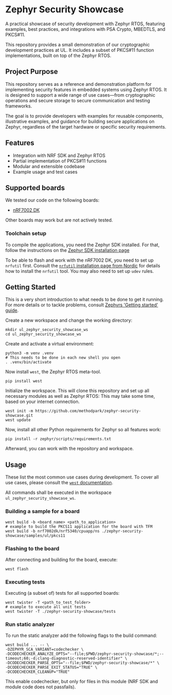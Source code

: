 # Zephyr Security Showcase

A practical showcase of security development with Zephyr RTOS, featuring examples, best practices,
and integrations with PSA Crypto, MBEDTLS, and PKCS#11.

This repository provides a small demonstration of our cryptographic development practices at UL.
It includes a subset of PKCS#11 function implementations, built on top of the Zephyr RTOS.

## Project Purpose

This repository serves as a reference and demonstration platform for implementing security features in
embedded systems using Zephyr RTOS. It is designed to support a wide range of use cases—from cryptographic
operations and secure storage to secure communication and testing frameworks.

The goal is to provide developers with examples for reusable components, illustrative examples, and guidance for
building secure applications on Zephyr, regardless of the target hardware or specific security requirements.

## Features

- Integration with NRF SDK and Zephyr RTOS
- Partial implementation of PKCS#11 functions
- Modular and extensible codebase
- Example usage and test cases

## Supported boards

We tested our code on the following boards:

- [nRF7002 DK](https://www.nordicsemi.com/Products/Development-hardware/nRF7002-DK)

Other boards may work but are not actively tested.

### Toolchain setup

To compile the applications, you need the Zephyr SDK installed. For that,
follow the instructions on the [Zephyr SDK installation page](https://docs.zephyrproject.org/latest/develop/toolchains/zephyr_sdk.html)

To be able to flash and work with the nRF7002 DK, you need to set up `nrfutil` first.
Consult the [
`nrfutil` installation page from Nordic](https://docs.nordicsemi.com/bundle/nrfutil/page/guides/installing.html)
for details how to install the `nrfutil` tool.
You may also need to set up `udev` rules.

## Getting Started

This is a very short introduction to what needs to be done to get it running. For more details
or to tackle problems, consult
[Zephyrs 'Getting started' guide](https://docs.zephyrproject.org/latest/develop/getting_started/index.html).

Create a new workspace and change the working directory:

```shell
mkdir ul_zephyr_security_showcase_ws
cd ul_zephyr_security_showcase_ws
```

Create and activate a virtual environment:

```shell
python3 -m venv .venv
# This needs to be done in each new shell you open
. .venv/bin/activate
```

Now install `west`, the Zephyr RTOS meta-tool.

```shell
pip install west
```

Initialize the workspace. This will clone this repository and set up all necessary modules as well as Zephyr RTOS:
This may take some time, based on your internet connection.

```shell
west init -m https://github.com/methodpark/zephyr-security-showcase.git
west update
```

Now, install all other Python requirements for Zephyr so all features work:

```shell
pip install -r zephyr/scripts/requirements.txt
```

Afterward, you can work with the repository and workspace.

## Usage

These list the most common use cases during development.
To cover all use cases, please consult the
[`west` documentation](https://docs.zephyrproject.org/latest/develop/west/index.html).

All commands shall be executed in the workspace `ul_zephyr_security_showcase_ws`.

### Building a sample for a board

```shell
west build -b <board_name> <path_to_application>
# example to build the PKCS11 application for the board with TFM
west build -b nrf7002dk/nrf5340/cpuapp/ns ./zephyr-security-showcase/samples/ul/pkcs11
```

### Flashing to the board

After connecting and building for the board, execute:

```
west flash
```

### Executing tests

Executing (a subset of) tests for all supported boards:

```shell
west twister -T <path_to_test_folder>
# example to execute all unit tests
west twister -T ./zephyr-security-showcase/tests
```

### Run static analyzer

To run the static analyzer add the following flags to the build command:

```
west build ... -- \
-DZEPHYR_SCA_VARIANT=codechecker \
-DCODECHECKER_ANALYZE_OPTS="--file;$PWD/zephyr-security-showcase/*;--timeout;60;-d;clang-diagnostic-reserved-identifier" \
-DCODECHECKER_PARSE_OPTS="--file;$PWD/zephyr-security-showcase/*" \
-DCODECHECKER_PARSE_EXIT_STATUS="TRUE" \
-DCODECHECKER_CLEANUP="TRUE"
```

This enable codechecker, but only for files in this module (NRF SDK and module code does not passfails).
